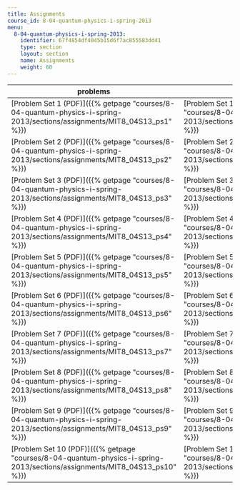 ```yaml
---
title: Assignments
course_id: 8-04-quantum-physics-i-spring-2013
menu:
  8-04-quantum-physics-i-spring-2013:
    identifier: 67f4854df4045b15d6f7ac855583dd41
    type: section
    layout: section
    name: Assignments
    weight: 60
---
```

| problems | solutions |
| --- | --- |
| [Problem Set 1 (PDF)]({{% getpage "courses/8-04-quantum-physics-i-spring-2013/sections/assignments/MIT8_04S13_ps1" %}}) | [Problem Set 1 Solutions (PDF)]({{% getpage "courses/8-04-quantum-physics-i-spring-2013/sections/assignments/MIT8_04S13_ps1_sol" %}}) |
| [Problem Set 2 (PDF)]({{% getpage "courses/8-04-quantum-physics-i-spring-2013/sections/assignments/MIT8_04S13_ps2" %}}) | [Problem Set 2 Solutions (PDF)]({{% getpage "courses/8-04-quantum-physics-i-spring-2013/sections/assignments/MIT8_04S13_ps2_sol" %}}) |
| [Problem Set 3 (PDF)]({{% getpage "courses/8-04-quantum-physics-i-spring-2013/sections/assignments/MIT8_04S13_ps3" %}}) | [Problem Set 3 Solutions (PDF)]({{% getpage "courses/8-04-quantum-physics-i-spring-2013/sections/assignments/MIT8_04S13_ps3_sol" %}}) |
| [Problem Set 4 (PDF)]({{% getpage "courses/8-04-quantum-physics-i-spring-2013/sections/assignments/MIT8_04S13_ps4" %}}) | [Problem Set 4 Solutions (PDF)]({{% getpage "courses/8-04-quantum-physics-i-spring-2013/sections/assignments/MIT8_04S13_ps4_sol" %}}) |
| [Problem Set 5 (PDF)]({{% getpage "courses/8-04-quantum-physics-i-spring-2013/sections/assignments/MIT8_04S13_ps5" %}}) | [Problem Set 5 Solutions (PDF)]({{% getpage "courses/8-04-quantum-physics-i-spring-2013/sections/assignments/MIT8_04S13_ps5_sol" %}}) |
| [Problem Set 6 (PDF)]({{% getpage "courses/8-04-quantum-physics-i-spring-2013/sections/assignments/MIT8_04S13_ps6" %}}) | [Problem Set 6 Solutions (PDF)]({{% getpage "courses/8-04-quantum-physics-i-spring-2013/sections/assignments/MIT8_04S13_ps6_sol" %}}) |
| [Problem Set 7 (PDF)]({{% getpage "courses/8-04-quantum-physics-i-spring-2013/sections/assignments/MIT8_04S13_ps7" %}}) | [Problem Set 7 Solutions (PDF)]({{% getpage "courses/8-04-quantum-physics-i-spring-2013/sections/assignments/MIT8_04S13_ps7_sol" %}}) |
| [Problem Set 8 (PDF)]({{% getpage "courses/8-04-quantum-physics-i-spring-2013/sections/assignments/MIT8_04S13_ps8" %}}) | [Problem Set 8 Solutions (PDF)]({{% getpage "courses/8-04-quantum-physics-i-spring-2013/sections/assignments/MIT8_04S13_ps8_sol" %}}) |
| [Problem Set 9 (PDF)]({{% getpage "courses/8-04-quantum-physics-i-spring-2013/sections/assignments/MIT8_04S13_ps9" %}}) | [Problem Set 9 Solutions (PDF)]({{% getpage "courses/8-04-quantum-physics-i-spring-2013/sections/assignments/MIT8_04S13_ps9_sol" %}}) |
| [Problem Set 10 (PDF)]({{% getpage "courses/8-04-quantum-physics-i-spring-2013/sections/assignments/MIT8_04S13_ps10" %}}) | [Problem Set 10 Solutions (PDF)]({{% getpage "courses/8-04-quantum-physics-i-spring-2013/sections/assignments/MIT8_04S13_ps10_sol" %}})